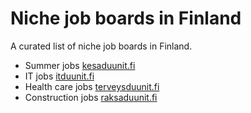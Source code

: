 # Niche job boards in Finland
A curated list of niche job boards in Finland.

 - Summer jobs [kesaduunit.fi](kesaduunit.fi)
 - IT jobs [itduunit.fi](itduunit.fi)
 - Health care jobs [terveysduunit.fi](terveysduunit.fi)
 - Construction jobs [raksaduunit.fi](raksaduunit.fi)
